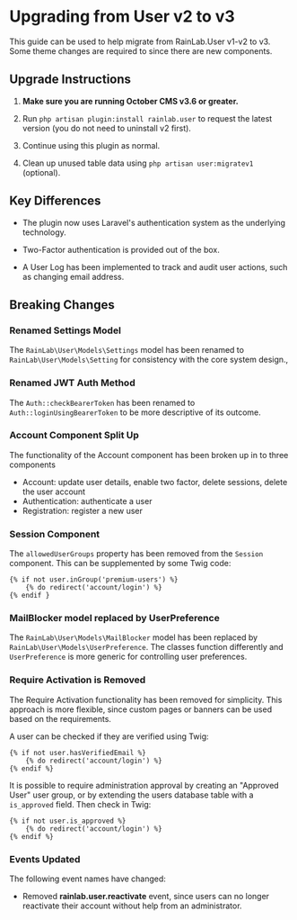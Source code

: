 # Upgrading from User v2 to v3

This guide can be used to help migrate from RainLab.User v1-v2 to v3. Some theme changes are required to since there are new components.

## Upgrade Instructions

1. **Make sure you are running October CMS v3.6 or greater.**

1. Run `php artisan plugin:install rainlab.user` to request the latest version (you do not need to uninstall v2 first).

1. Continue using this plugin as normal.

1. Clean up unused table data using `php artisan user:migratev1` (optional).

## Key Differences

- The plugin now uses Laravel's authentication system as the underlying technology.

- Two-Factor authentication is provided out of the box.

- A User Log has been implemented to track and audit user actions, such as changing email address.

## Breaking Changes

### Renamed Settings Model

The `RainLab\User\Models\Settings` model has been renamed to `RainLab\User\Models\Setting` for consistency with the core system design.,

### Renamed JWT Auth Method

The `Auth::checkBearerToken` has been renamed to `Auth::loginUsingBearerToken` to be more descriptive of its outcome.

### Account Component Split Up

The functionality of the Account component has been broken up in to three components

- Account: update user details, enable two factor, delete sessions, delete the user account
- Authentication: authenticate a user
- Registration: register a new user

### Session Component

The `allowedUserGroups` property has been removed from the `Session` component. This can be supplemented by some Twig code:

```twig
{% if not user.inGroup('premium-users') %}
    {% do redirect('account/login') %}
{% endif }
```

### MailBlocker model replaced by UserPreference

The `RainLab\User\Models\MailBlocker` model has been replaced by `RainLab\User\Models\UserPreference`. The classes function differently and `UserPreference` is more generic for controlling user preferences.

### Require Activation is Removed

The Require Activation functionality has been removed for simplicity. This approach is more flexible, since custom pages or banners can be used based on the requirements.

A user can be checked if they are verified using Twig:

```twig
{% if not user.hasVerifiedEmail %}
    {% do redirect('account/login') %}
{% endif %}
```

It is possible to require administration approval by creating an "Approved User" user group, or by extending the users database table with a `is_approved` field. Then check in Twig:

```twig
{% if not user.is_approved %}
    {% do redirect('account/login') %}
{% endif %}
```

### Events Updated

The following event names have changed:

- Removed **rainlab.user.reactivate** event, since users can no longer reactivate their account without help from an administrator.
